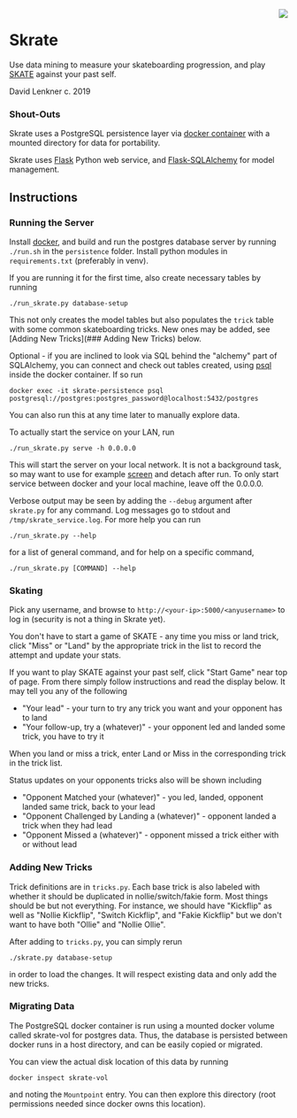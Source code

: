 <img align="right" src="skrate/static/favicon.ico">

# Skrate

Use data mining to measure your skateboarding progression, and play
[SKATE](https://en.wikipedia.org/wiki/Game_of_Skate) against your past self.

David Lenkner
c. 2019

### Shout-Outs

Skrate uses a PostgreSQL persistence layer via [docker container](https://hub.docker.com/_/postgres)
with a mounted directory for data for portability.

Skrate uses [Flask](https://www.palletsprojects.com/p/flask/) Python web service, and
[Flask-SQLAlchemy](https://flask-sqlalchemy.palletsprojects.com/en/2.x/) for model management.

## Instructions

### Running the Server

Install [docker](https://docs.docker.com/install/linux/docker-ce/ubuntu/), and build and run the
postgres database server by running `./run.sh` in the `persistence` folder. Install python modules
in `requirements.txt` (preferably in venv).

If you are running it for the first time, also create necessary tables by running

	./run_skrate.py database-setup

This not only creates the model tables but also populates the `trick` table with some common
skateboarding tricks. New ones may be added, see [Adding New Tricks](### Adding New Tricks) below.

Optional - if you are inclined to look via SQL behind the "alchemy" part of SQLAlchemy, you can connect
and check out tables created, using [psql](http://www.postgresqltutorial.com/install-postgresql/) inside
the docker container. If so run

	docker exec -it skrate-persistence psql postgresql://postgres:postgres_password@localhost:5432/postgres

You can also run this at any time later to manually explore data.

To actually start the service on your LAN, run

	./run_skrate.py serve -h 0.0.0.0

This will start the server on your local network. It is not a background task, so may want to use
for example [screen](https://linuxize.com/post/how-to-use-linux-screen/) and detach after run. To only
start service between docker and your local machine, leave off the 0.0.0.0.

Verbose output may be seen by adding the `--debug` argument after `skrate.py` for any command. Log 
messages go to stdout and `/tmp/skrate_service.log`. For more help you can run

	./run_skrate.py --help

for a list of general command, and for help on a specific command,

	./run_skrate.py [COMMAND] --help

### Skating

Pick any username, and browse to `http://<your-ip>:5000/<anyusername>` to log in (security is not a
thing in Skrate yet).

You don't have to start a game of SKATE - any time you miss or land trick, click "Miss" or "Land" by
the appropriate trick in the list to record the attempt and update your stats.

If you want to play SKATE against your past self, click "Start Game" near top of page. From there
simply follow instructions and read the display below. It may tell you any of the following

* "Your lead" - your turn to try any trick you want and your opponent has to land
* "Your follow-up, try a (whatever)" - your opponent led and landed some trick, you have to try it

When you land or miss a trick, enter Land or Miss in the corresponding trick in the trick list.

Status updates on your opponents tricks also will be shown including

* "Opponent Matched your (whatever)" - you led, landed, opponent landed same trick, back to your lead
* "Opponent Challenged by Landing a (whatever)" - opponent landed a trick when they had lead
* "Opponent Missed a (whatever)" - opponent missed a trick either with or without lead
 
### Adding New Tricks

Trick definitions are in `tricks.py`. Each base trick is also labeled with whether it should be
duplicated in nollie/switch/fakie form. Most things should be but not everything. For instance,
we should have "Kickflip" as well as "Nollie Kickflip", "Switch Kickflip", and "Fakie Kickflip"
but we don't want to have both "Ollie" and "Nollie Ollie".

After adding to `tricks.py`, you can simply rerun

	./skrate.py database-setup

in order to load the changes. It will respect existing data and only add the new tricks.

### Migrating Data

The PostgreSQL docker container is run using a mounted docker volume called skrate-vol for postgres
data. Thus, the database is persisted between docker runs in a host directory, and can be easily
copied or migrated.

You can view the actual disk location of this data by running

	docker inspect skrate-vol

and noting the `Mountpoint` entry. You can then explore this directory (root permissions needed
since docker owns this location).
